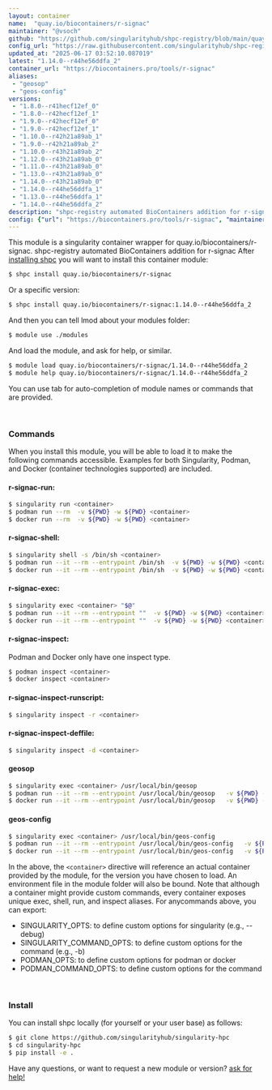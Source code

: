 ```yaml
---
layout: container
name:  "quay.io/biocontainers/r-signac"
maintainer: "@vsoch"
github: "https://github.com/singularityhub/shpc-registry/blob/main/quay.io/biocontainers/r-signac/container.yaml"
config_url: "https://raw.githubusercontent.com/singularityhub/shpc-registry/main/quay.io/biocontainers/r-signac/container.yaml"
updated_at: "2025-06-17 03:52:10.087019"
latest: "1.14.0--r44he56ddfa_2"
container_url: "https://biocontainers.pro/tools/r-signac"
aliases:
 - "geosop"
 - "geos-config"
versions:
 - "1.8.0--r41hecf12ef_0"
 - "1.8.0--r42hecf12ef_1"
 - "1.9.0--r42hecf12ef_0"
 - "1.9.0--r42hecf12ef_1"
 - "1.10.0--r42h21a89ab_1"
 - "1.9.0--r42h21a89ab_2"
 - "1.10.0--r43h21a89ab_2"
 - "1.12.0--r43h21a89ab_0"
 - "1.11.0--r43h21a89ab_0"
 - "1.13.0--r43h21a89ab_0"
 - "1.14.0--r43h21a89ab_0"
 - "1.14.0--r44he56ddfa_1"
 - "1.13.0--r44he56ddfa_1"
 - "1.14.0--r44he56ddfa_2"
description: "shpc-registry automated BioContainers addition for r-signac"
config: {"url": "https://biocontainers.pro/tools/r-signac", "maintainer": "@vsoch", "description": "shpc-registry automated BioContainers addition for r-signac", "latest": {"1.14.0--r44he56ddfa_2": "sha256:471f0a127c041233ff18d58294c628430ec525b3e5d209fce66e98302d45f02d"}, "tags": {"1.8.0--r41hecf12ef_0": "sha256:f212100013aac7cf43778f9fa5d9fc9e2aea39ed90d58919ea99c43f99405fb8", "1.8.0--r42hecf12ef_1": "sha256:0e1afe6c0bae43e4b1064710c97d9be7e282f44ea147e1cd1f9e9ebcaa05ff34", "1.9.0--r42hecf12ef_0": "sha256:86a37b689ab590106f0135fe7a30d69314c248d8133f1adda198c2c96044f149", "1.9.0--r42hecf12ef_1": "sha256:99a1b1520ce3a1d16d8147627b78376a30128d90be867a1b6d3f403fabf32a7f", "1.10.0--r42h21a89ab_1": "sha256:f8a5eb595127633eabdbe4b28e5b82df882fcfc1464b1bd521d7e64f2e47dc14", "1.9.0--r42h21a89ab_2": "sha256:ebd890596eda06fc0bd0171b759d4b228cb2a81f8201c57e99fb935ca59d8b3a", "1.10.0--r43h21a89ab_2": "sha256:9f6a7d17c34cb3a61fb47a15867a493ebdbc5d6195c0df601e566c98ce39c59c", "1.12.0--r43h21a89ab_0": "sha256:f8e4b9d4cf685af41360d34319ebbe4de1761dc9b571f1fa71a3ea252f149101", "1.11.0--r43h21a89ab_0": "sha256:1e488297951b5597cd3503a244780cf5f0f592b1168c6e2d947d2a095a0c1cc0", "1.13.0--r43h21a89ab_0": "sha256:ac8c391221f41a988f1d092c42b2a445851e0b5d8cb9bf8674e92e4c359a0912", "1.14.0--r43h21a89ab_0": "sha256:5bb00a5f5046a2b33eb5a2192f3f60069be76e42a361917595d597215359ce5c", "1.14.0--r44he56ddfa_1": "sha256:8a29fc8ca752c3b6ceb0eab965d0e472f5f739ee5fbd71a056a63e2ecc8d2f85", "1.13.0--r44he56ddfa_1": "sha256:eaaa8b337d1dc716513689d2b7679f4a3c948d8c98df58185bd135b87f534599", "1.14.0--r44he56ddfa_2": "sha256:471f0a127c041233ff18d58294c628430ec525b3e5d209fce66e98302d45f02d"}, "docker": "quay.io/biocontainers/r-signac", "aliases": {"geosop": "/usr/local/bin/geosop", "geos-config": "/usr/local/bin/geos-config"}}
---
```


This module is a singularity container wrapper for quay.io/biocontainers/r-signac.
shpc-registry automated BioContainers addition for r-signac
After [installing shpc](#install) you will want to install this container module:


```bash
$ shpc install quay.io/biocontainers/r-signac
```

Or a specific version:

```bash
$ shpc install quay.io/biocontainers/r-signac:1.14.0--r44he56ddfa_2
```

And then you can tell lmod about your modules folder:

```bash
$ module use ./modules
```

And load the module, and ask for help, or similar.

```bash
$ module load quay.io/biocontainers/r-signac/1.14.0--r44he56ddfa_2
$ module help quay.io/biocontainers/r-signac/1.14.0--r44he56ddfa_2
```

You can use tab for auto-completion of module names or commands that are provided.

<br>

### Commands

When you install this module, you will be able to load it to make the following commands accessible.
Examples for both Singularity, Podman, and Docker (container technologies supported) are included.

#### r-signac-run:

```bash
$ singularity run <container>
$ podman run --rm  -v ${PWD} -w ${PWD} <container>
$ docker run --rm  -v ${PWD} -w ${PWD} <container>
```

#### r-signac-shell:

```bash
$ singularity shell -s /bin/sh <container>
$ podman run --it --rm --entrypoint /bin/sh  -v ${PWD} -w ${PWD} <container>
$ docker run --it --rm --entrypoint /bin/sh  -v ${PWD} -w ${PWD} <container>
```

#### r-signac-exec:

```bash
$ singularity exec <container> "$@"
$ podman run --it --rm --entrypoint ""  -v ${PWD} -w ${PWD} <container> "$@"
$ docker run --it --rm --entrypoint ""  -v ${PWD} -w ${PWD} <container> "$@"
```

#### r-signac-inspect:

Podman and Docker only have one inspect type.

```bash
$ podman inspect <container>
$ docker inspect <container>
```

#### r-signac-inspect-runscript:

```bash
$ singularity inspect -r <container>
```

#### r-signac-inspect-deffile:

```bash
$ singularity inspect -d <container>
```


#### geosop

```bash
$ singularity exec <container> /usr/local/bin/geosop
$ podman run --it --rm --entrypoint /usr/local/bin/geosop   -v ${PWD} -w ${PWD} <container> -c " $@"
$ docker run --it --rm --entrypoint /usr/local/bin/geosop   -v ${PWD} -w ${PWD} <container> -c " $@"
```


#### geos-config

```bash
$ singularity exec <container> /usr/local/bin/geos-config
$ podman run --it --rm --entrypoint /usr/local/bin/geos-config   -v ${PWD} -w ${PWD} <container> -c " $@"
$ docker run --it --rm --entrypoint /usr/local/bin/geos-config   -v ${PWD} -w ${PWD} <container> -c " $@"
```



In the above, the `<container>` directive will reference an actual container provided
by the module, for the version you have chosen to load. An environment file in the
module folder will also be bound. Note that although a container
might provide custom commands, every container exposes unique exec, shell, run, and
inspect aliases. For anycommands above, you can export:

 - SINGULARITY_OPTS: to define custom options for singularity (e.g., --debug)
 - SINGULARITY_COMMAND_OPTS: to define custom options for the command (e.g., -b)
 - PODMAN_OPTS: to define custom options for podman or docker
 - PODMAN_COMMAND_OPTS: to define custom options for the command

<br>

### Install

You can install shpc locally (for yourself or your user base) as follows:

```bash
$ git clone https://github.com/singularityhub/singularity-hpc
$ cd singularity-hpc
$ pip install -e .
```

Have any questions, or want to request a new module or version? [ask for help!](https://github.com/singularityhub/singularity-hpc/issues)
